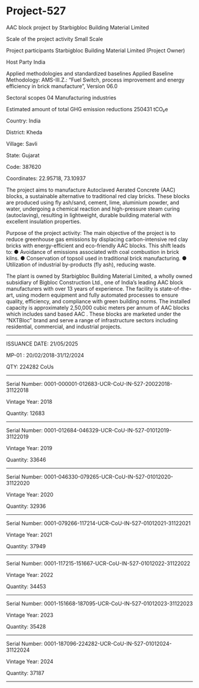 # Project-527
AAC block project by Starbigbloc Building Material Limited 

Scale of the project activity Small Scale

Project participants Starbigbloc Building Material Limited (Project Owner)

Host Party India

Applied methodologies and standardized
baselines
Applied Baseline Methodology: AMS-III.Z.: “Fuel
Switch, process improvement and energy efficiency in
brick manufacture”, Version 06.0

Sectoral scopes 04 Manufacturing industries

Estimated amount of total GHG emission
reductions
250431 tCO₂e

Country: India

District: Kheda

Village: Savli

State: Gujarat

Code: 387620

Coordinates: 22.95718, 73.10937

The project aims to manufacture Autoclaved Aerated Concrete (AAC) blocks, a sustainable alternative
to traditional red clay bricks. These blocks are produced using fly ash/sand, cement, lime, aluminium
powder, and water, undergoing a chemical reaction and high-pressure steam curing (autoclaving),
resulting in lightweight, durable building material with excellent insulation properties.

Purpose of the project activity:
The main objective of the project is to reduce greenhouse gas emissions by displacing carbon-intensive
red clay bricks with energy-efficient and eco-friendly AAC blocks. This shift leads to:
● Avoidance of emissions associated with coal combustion in brick kilns.
● Conservation of topsoil used in traditional brick manufacturing.
● Utilization of industrial by-products (fly ash), reducing waste.

The plant is owned by Starbigbloc Building Material Limited, a wholly owned subsidiary of Bigbloc
Construction Ltd., one of India’s leading AAC block manufacturers with over 13 years of experience.
The facility is state-of-the-art, using modern equipment and fully automated processes to ensure quality,
efficiency, and compliance with green building norms.
The installed capacity is approximately 2,50,000 cubic meters per annum of AAC blocks which
includes sand based AAC . These blocks are marketed under the “NXTBloc” brand and serve a range
of infrastructure sectors including residential, commercial, and industrial projects. 
___________
ISSUANCE DATE: 21/05/2025

MP-01 : 20/02/2018-31/12/2024

QTY: 224282 CoUs
___________
Serial Number: 0001-000001-012683-UCR-CoU-IN-527-20022018-31122018

Vintage Year: 2018

Quantity: 12683
_______
Serial Number: 0001-012684-046329-UCR-CoU-IN-527-01012019-31122019

Vintage Year: 2019

Quantity: 33646
___________
Serial Number: 0001-046330-079265-UCR-CoU-IN-527-01012020-31122020

Vintage Year: 2020

Quantity: 32936
__________
Serial Number: 0001-079266-117214-UCR-CoU-IN-527-01012021-31122021

Vintage Year: 2021

Quantity: 37949
_______
Serial Number: 0001-117215-151667-UCR-CoU-IN-527-01012022-31122022

Vintage Year: 2022

Quantity: 34453
__________
Serial Number: 0001-151668-187095-UCR-CoU-IN-527-01012023-31122023

Vintage Year: 2023

Quantity: 35428
___________
Serial Number: 0001-187096-224282-UCR-CoU-IN-527-01012024-31122024

Vintage Year: 2024

Quantity: 37187
____________
